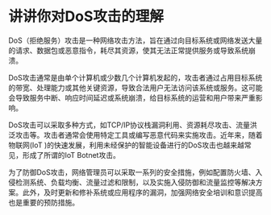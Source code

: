 # 讲讲你对DoS攻击的理解

DoS（拒绝服务）攻击是一种网络攻击方法，旨在通过向目标系统或网络发送大量的请求、数据包或恶意指令，耗尽其资源，使其无法正常提供服务或导致系统崩溃。

DoS攻击通常是由单个计算机或少数几个计算机发起的，攻击者通过占用目标系统的带宽、处理能力或其他关键资源，导致合法用户无法访问该系统或服务。这可能会导致服务中断、响应时间延迟或系统崩溃，给目标系统的运营和用户带来严重影响。

DoS攻击可以采取多种方式，如TCP/IP协议栈漏洞利用、资源耗尽攻击、流量洪泛攻击等。攻击者通常会使用特定工具或编写恶意代码来实施攻击。近年来，随着物联网(IoT )的快速发展，利用未经保护的智能设备进行的DoS攻击也越来越常见，形成了所谓的IoT Botnet攻击。

为了防御DoS攻击，网络管理员可以采取一系列的安全措施，例如配置防火墙、入侵检测系统、负载均衡、流量过滤和限制，以及实施入侵防御和流量监控等解决方案。此外，及时更新和修补系统或应用程序的漏洞，加强网络安全培训和意识提高也是重要的预防措施。
